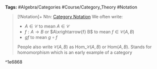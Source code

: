 ---
---

**Tags:** #Algebra/Categories  #Course/Category_Theory #Notation

 > 
 > \[!Notation\]+ Ntn: [Category Notation](Category%20Notation.md)
 > We often write:
 > 
 > * $A\in \mathcal{C}$ to mean $A\in\mathcal{C}$
 > * $f:A\to B$ or $A\xrightarrow{f} B$ to mean $f\in \mathcal{C}(A,B)$
 > * $gf$ to mean $g\circ f$
 > 
 > People also write $\mathcal{C}(A,B)$ as $\text{Hom}\_{\mathcal{C}}(A,B)$ or $\text{Hom}(A,B)$. Stands for homomorphism which is an early example of a category

^1e6868
